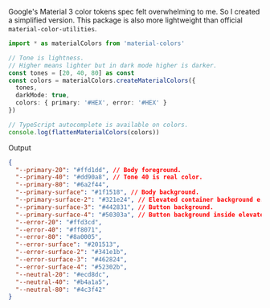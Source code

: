 Google's Material 3 color tokens spec felt overwhelming to me. So I created a simplified version. This package is also more lightweight than official `material-color-utilities`.

```ts
import * as materialColors from 'material-colors'

// Tone is lightness.
// Higher means lighter but in dark mode higher is darker.
const tones = [20, 40, 80] as const
const colors = materialColors.createMaterialColors({
  tones,
  darkMode: true,
  colors: { primary: '#HEX', error: '#HEX' }
})

// TypeScript autocomplete is available on colors.
console.log(flattenMaterialColors(colors))
```

Output

```json
{
  "--primary-20": "#ffd1dd", // Body foreground.
  "--primary-40": "#dd90a8", // Tone 40 is real color.
  "--primary-80": "#6a2f44",
  "--primary-surface": "#1f1518", // Body background.
  "--primary-surface-2": "#321e24", // Elevated container background e.g. dialog.
  "--primary-surface-3": "#442831", // Button background.
  "--primary-surface-4": "#50303a", // Button background inside elevated containers.
  "--error-20": "#ffd3cd",
  "--error-40": "#ff8071",
  "--error-80": "#8a0005",
  "--error-surface": "#201513",
  "--error-surface-2": "#341e1b",
  "--error-surface-3": "#462824",
  "--error-surface-4": "#52302b",
  "--neutral-20": "#ecd8dc",
  "--neutral-40": "#b4a1a5",
  "--neutral-80": "#4c3f42"
}
```
